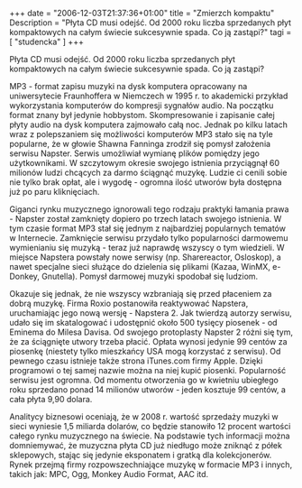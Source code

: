 +++
date = "2006-12-03T21:37:36+01:00"
title = "Zmierzch kompaktu"
Description = "Płyta CD musi odejść. Od 2000 roku liczba sprzedanych płyt kompaktowych na całym świecie sukcesywnie spada. Co ją zastąpi?"
tagi = [ "studencka" ]
+++


Płyta CD musi odejść. Od 2000 roku liczba sprzedanych płyt kompaktowych na całym świecie sukcesywnie spada. Co ją zastąpi?


MP3 - format zapisu muzyki na dysk komputera opracowany na uniwersytecie Fraunhoffera w Niemczech w 1995 r. to akademicki przykład wykorzystania komputerów do kompresji sygnałów audio. Na początku format znany był jedynie hobbystom. Skompresowanie i zapisanie całej płyty audio na dysk komputera zajmowało całą noc. Jednak po kilku latach wraz z polepszaniem się możliwości komputerów MP3 stało się na tyle popularne, że w głowie Shawna Fanninga zrodził się pomysł założenia serwisu Napster. Serwis umożliwiał wymianę plików pomiędzy jego użytkownikami. W szczytowym okresie swojego istnienia przyciągnął 60 milionów ludzi chcących za darmo ściągnąć muzykę. Ludzie ci cenili sobie nie tylko brak opłat, ale i wygodę - ogromna ilość utworów była dostępna już po paru kliknięciach.

Giganci rynku muzycznego ignorowali tego rodzaju praktyki łamania prawa - Napster został zamknięty dopiero po trzech latach swojego istnienia. W tym czasie format MP3 stał się jednym z najbardziej popularnych tematów w Internecie. Zamknięcie serwisu przydało tylko popularności darmowemu wymienianiu się muzyką - teraz już naprawdę wszyscy o tym wiedzieli. W miejsce Napstera powstały nowe serwisy (np. Sharereactor, Osloskop), a nawet specjalne sieci służące do dzielenia się plikami (Kazaa, WinMX, e-Donkey, Gnutella). Pomysł darmowej muzyki spodobał się ludziom.

Okazuje się jednak, że nie wszyscy wzbraniają się przed płaceniem za dobrą muzykę. Firma Roxio postanowiła reaktywować Napstera, uruchamiając jego nową wersję - Napstera 2. Jak twierdzą autorzy serwisu, udało się im skatalogować i udostępnić około 500 tysięcy piosenek - od Eminema do Milesa Davisa. Od swojego protoplasty Napster 2 różni się tym, że za ściągnięte utwory trzeba płacić. Opłata wynosi jedynie 99 centów za piosenkę (niestety tylko mieszkańcy USA mogą korzystać z serwisu). Od pewnego czasu istnieje także strona iTunes.com firmy Apple. Dzięki programowi o tej samej nazwie można na niej kupić piosenki. Popularność serwisu jest ogromna. Od momentu otworzenia go w kwietniu ubiegłego roku sprzedano ponad 14 milionów utworów - jeden kosztuje 99 centów, a cała płyta 9,90 dolara.

Analitycy biznesowi oceniają, że w 2008 r. wartość sprzedaży muzyki w sieci wyniesie 1,5 miliarda dolarów, co będzie stanowiło 12 procent wartości całego rynku muzycznego na świecie. Na podstawie tych informacji można domniemywać, że muzyczna płyta CD już niedługo może zniknąć z półek sklepowych, stając się jedynie eksponatem i gratką dla kolekcjonerów. Rynek przejmą firmy rozpowszechniające muzykę w formacie MP3 i innych, takich jak: MPC, Ogg, Monkey Audio Format, AAC itd.
